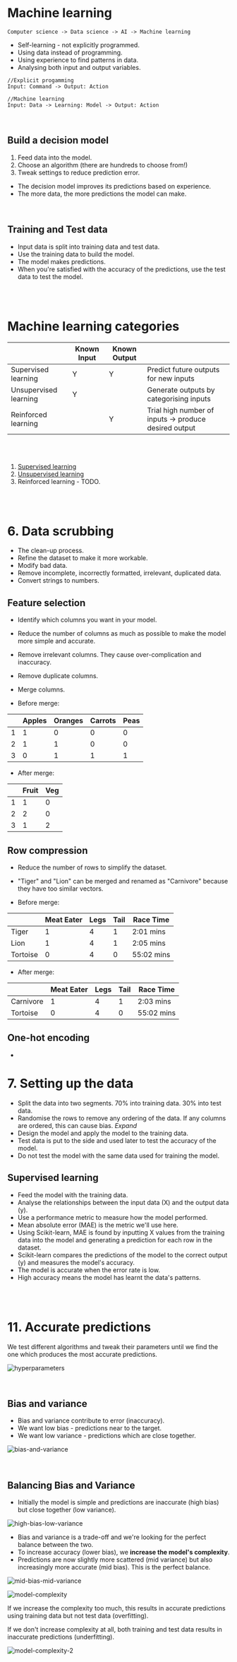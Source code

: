 # Machine learning
```
Computer science -> Data science -> AI -> Machine learning
```
- Self-learning - not explicitly programmed.
- Using data instead of programming.
- Using experience to find patterns in data.
- Analysing both input and output variables.
```
//Explicit progamming
Input: Command -> Output: Action

//Machine learning
Input: Data -> Learning: Model -> Output: Action
```

<br/>

## Build a decision model
1. Feed data into the model.
2. Choose an algorithm (there are hundreds to choose from!)
3. Tweak settings to reduce prediction error.

- The decision model improves its predictions based on experience.
- The more data, the more predictions the model can make.

<br/>

## Training and Test data
- Input data is split into training data and test data.
- Use the training data to build the model.
- The model makes predictions.
- When you're satisfied with the accuracy of the predictions, use the test data to test the model.

<br/><br/>

# Machine learning categories
|                       | Known Input | Known Output |                                                                     |
| --------------------- | ----------- | ------------ | ------------------------------------------------------------------- |
| Supervised learning   | Y           | Y            | Predict future outputs for new inputs |
| Unsupervised learning | Y           |              | Generate outputs by categorising inputs                                   |
| Reinforced learning   |             | Y            | Trial high number of inputs -> produce desired output               |

<br/><br/>

1. [Supervised learning](supervised-learning.md)
2. [Unsupervised learning](unsupervised-learning.md)
3. Reinforced learning - TODO.

<br/><br/>


# 6. Data scrubbing
- The clean-up process.
- Refine the dataset to make it more workable.
- Modify bad data.
- Remove incomplete, incorrectly formatted, irrelevant, duplicated data.
- Convert strings to numbers.

## Feature selection
- Identify which columns you want in your model.
- Reduce the number of columns as much as possible to make the model more simple and accurate.
- Remove irrelevant columns. They cause over-complication and inaccuracy.
- Remove duplicate columns.
- Merge columns.

- Before merge:

|     | Apples | Oranges | Carrots | Peas |
| --- | ------ | ------- | ------- | ---- |
| 1   | 1      | 0       | 0       | 0    |
| 2   | 1      | 1       | 0       | 0    |
| 3   | 0      | 1       | 1       | 1    |


- After merge:

|     | Fruit | Veg |
| --- | ----- | --- |
| 1   | 1     | 0   |
| 2   | 2     | 0   |
| 3   | 1     | 2   |

## Row compression
- Reduce the number of rows to simplify the dataset.
- "Tiger" and "Lion" can be merged and renamed as "Carnivore" because they have too similar vectors.

- Before merge:

|          | Meat Eater | Legs | Tail | Race Time  |
| -------- | ---------- | ---- | ---- | ---------- |
| Tiger    | 1          | 4    | 1    | 2:01 mins  |
| Lion     | 1          | 4    | 1    | 2:05 mins  |
| Tortoise | 0          | 4    | 0    | 55:02 mins |

- After merge:

|           | Meat Eater | Legs | Tail | Race Time  |
| --------- | ---------- | ---- | ---- | ---------- |
| Carnivore | 1          | 4    | 1    | 2:03 mins  |
| Tortoise  | 0          | 4    | 0    | 55:02 mins |

## One-hot encoding
- 

# 7. Setting up the data
- Split the data into two segments. 70% into training data. 30% into test data.
- Randomise the rows to remove any ordering of the data. If any columns are ordered, this can cause bias. _Expand_
- Design the model and apply the model to the training data.
- Test data is put to the side and used later to test the accuracy of the model.
- Do not test the model with the same data used for training the model.

## Supervised learning
- Feed the model with the training data.
- Analyse the relationships between the input data (X) and the output data (y).
- Use a performance metric to measure how the model performed.
- Mean absolute error (MAE) is the metric we'll use here.
- Using Scikit-learn, MAE is found by inputting X values from the training data into the model and generating a prediction for each row in the dataset.
- Scikit-learn compares the predictions of the model to the correct output (y) and measures the model's accuracy.
- The model is accurate when the error rate is low.
- High accuracy means the model has learnt the data's patterns.

<br/><br/>

# 11. Accurate predictions

We test different algorithms and tweak their parameters until we find the one which produces the most accurate predictions.

![hyperparameters](/hyperparameters.png "hyperparameters")

<br/>

## Bias and variance
- Bias and variance contribute to error (inaccuracy).
- We want low bias - predictions near to the target.
- We want low variance - predictions which are close together.

![bias-and-variance](/bias-and-variance.png "bias and variance")

<br/>

## Balancing Bias and Variance
- Initially the model is simple and predictions are inaccurate (high bias) but close together (low variance).

![high-bias-low-variance](/high-bias-low-variance.png "high bias low variance")

- Bias and variance is a trade-off and we're looking for the perfect balance between the two.
- To increase accuracy (lower bias), we **increase the model's complexity**.
- Predictions are now slightly more scattered (mid variance) but also increasingly more accurate (mid bias). This is the perfect balance.

![mid-bias-mid-variance](/mid-bias-mid-variance.png "mid bias mid variance")

![model-complexity](/model-complexity.png "model complexity")


If we increase the complexity too much, this results in accurate predictions using training data but not test data (overfitting).

If we don't increase complexity at all, both training and test data results in inaccurate predictions (underfitting).

![model-complexity-2](/model-complexity-2.png "model complexity 2")
